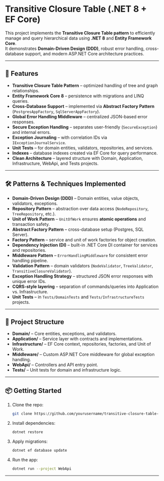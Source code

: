 # Transitive Closure Table (.NET 8 + EF Core)

This project implements the **Transitive Closure Table pattern** to efficiently manage and query hierarchical data using **.NET 8** and **Entity Framework Core**.  
It demonstrates **Domain-Driven Design (DDD)**, robust error handling, cross-database support, and modern ASP.NET Core architecture practices.

---

## 🚀 Features

- **Transitive Closure Table Pattern** – optimized handling of tree and graph relationships.
- **Entity Framework Core 8** – persistence with migrations and LINQ queries.
- **Cross-Database Support** – implemented via **Abstract Factory Pattern** (`PostgresAppFactory`, `SqlServerAppFactory`).
- **Global Error Handling Middleware** – centralized JSON-based error responses.
- **Secure Exception Handling** – separates user-friendly (`SecureException`) and internal errors.
- **Exception Journaling** – with correlation IDs via `IExceptionJournalService`.
- **Unit Tests** – for domain entities, validators, repositories, and services.
- **Indexes** – database indexes created via EF Core for query performance.
- **Clean Architecture** – layered structure with Domain, Application, Infrastructure, WebApi, and Tests projects.

---

## 🛠️ Patterns & Techniques Implemented

- **Domain-Driven Design (DDD)** – Domain entities, value objects, validators, exceptions.
- **Repository Pattern** – abstraction over data access (`NodeRepository`, `TreeRepository`, etc.).
- **Unit of Work Pattern** – `UnitOfWork` ensures **atomic operations** and transaction safety.
- **Abstract Factory Pattern** – cross-database setup (Postgres, SQL Server).
- **Factory Pattern** – service and unit of work factories for object creation.
- **Dependency Injection (DI)** – built-in .NET Core DI container for services and repositories.
- **Middleware Pattern** – `ErrorHandlingMiddleware` for consistent error handling pipeline.
- **Validation Pattern** – domain validators (`NodeValidator`, `TreeValidator`, `TransitiveClosureValidator`).
- **Exception Handling Strategy** – structured JSON error responses with unique error IDs.
- **CQRS-style layering** – separation of commands/queries into Application vs. Infrastructure.
- **Unit Tests** – in `Tests/DomainTests` and `Tests/InfrastructureTests` projects.

---

## 📂 Project Structure

- **Domain/** – Core entities, exceptions, and validators.
- **Application/** – Service layer with contracts and implementations.
- **Infrastructure/** – EF Core context, repositories, factories, and Unit of Work.
- **Middleware/** – Custom ASP.NET Core middleware for global exception handling.
- **WebApi/** – Controllers and API entry point.
- **Tests/** – Unit tests for domain and infrastructure logic.

---

## 📦 Getting Started

1. Clone the repo:
   ```bash
   git clone https://github.com/yourusername/transitive-closure-table-net8-ef.git
   ```
2. Install dependencies:
   ```bash
   dotnet restore
   ```
3. Apply migrations:
   ```bash
   dotnet ef database update
   ```
4. Run the app:
   ```bash
   dotnet run --project WebApi
   ```

---
